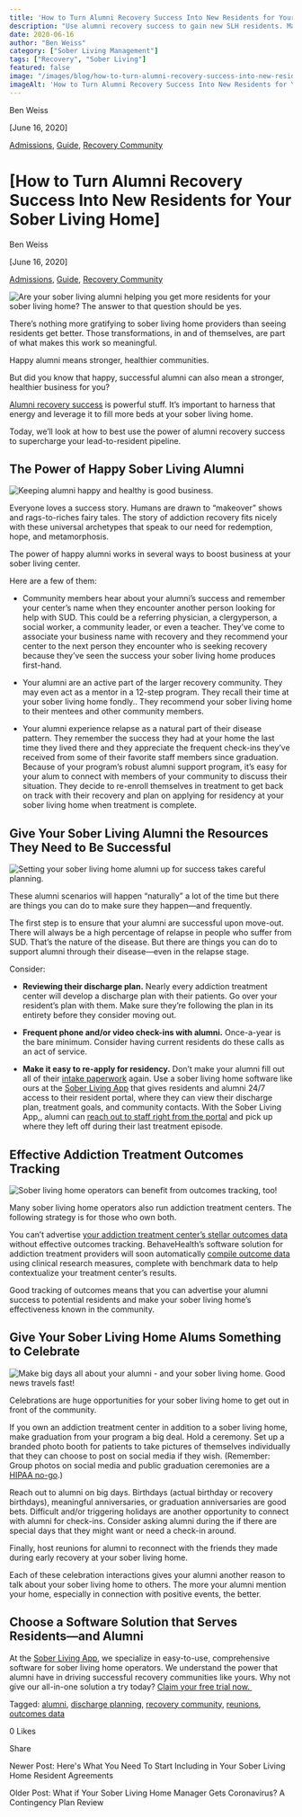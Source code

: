 ```yaml
---
title: 'How to Turn Alumni Recovery Success Into New Residents for Your Sober Living Home'
description: "Use alumni recovery success to gain new SLH residents. Marketing tips from the Sober Living App blog archives (June 2020)."
date: 2020-06-16
author: "Ben Weiss"
category: ["Sober Living Management"]
tags: ["Recovery", "Sober Living"]
featured: false
image: "/images/blog/how-to-turn-alumni-recovery-success-into-new-residents-for-your-sober-living-home/Screenshot_2020-06-10_at_9.48.14_AM.png"
imageAlt: 'How to Turn Alumni Recovery Success Into New Residents for Your Sober Living Home'
---
```


Ben Weiss

[June 16, 2020]

[Admissions](/sober-living-app-blog/category/Admissions), [Guide](/sober-living-app-blog/category/Guide), [Recovery Community](/sober-living-app-blog/category/Recovery+Community)

#  [How to Turn Alumni Recovery Success Into New Residents for Your Sober Living Home]

Ben Weiss

[June 16, 2020]

[Admissions](/sober-living-app-blog/category/Admissions), [Guide](/sober-living-app-blog/category/Guide), [Recovery Community](/sober-living-app-blog/category/Recovery+Community)

![Are your sober living alumni helping you get more residents for your sober living home? The answer to that question should be yes.](/images/blog/how-to-turn-alumni-recovery-success-into-new-residents-for-your-sober-living-home/Screenshot_2020-06-10_at_9.45.13_AM.png)

There’s nothing more gratifying to sober living home providers than seeing residents get better. Those transformations, in and of themselves, are part of what makes this work so meaningful. 

Happy alumni means stronger, healthier communities. 

But did you know that happy, successful alumni can also mean a stronger, healthier business for you? 

[Alumni recovery success](https://behavehealth.com/blog/2020/2/11/now-what-how-to-set-your-addiction-treatment-alumni-up-for-success) is powerful stuff. It’s important to harness that energy and leverage it to fill more beds at your sober living home.

Today, we’ll look at how to best use the power of alumni recovery success to supercharge your lead-to-resident pipeline.

## The Power of Happy Sober Living Alumni

![Keeping alumni happy and healthy is good business.](/images/blog/how-to-turn-alumni-recovery-success-into-new-residents-for-your-sober-living-home/Screenshot_2020-06-10_at_9.46.51_AM.png)

Everyone loves a success story. Humans are drawn to “makeover” shows and rags-to-riches fairy tales. The story of addiction recovery fits nicely with these universal archetypes that speak to our need for redemption, hope, and metamorphosis. 

The power of happy alumni works in several ways to boost business at your sober living center.

Here are a few of them: 

  * Community members hear about your alumni’s success and remember your center’s name when they encounter another person looking for help with SUD. This could be a referring physician, a clergyperson, a social worker, a community leader, or even a teacher. They’ve come to associate your business name with recovery and they recommend your center to the next person they encounter who is seeking recovery because they’ve seen the success your sober living home produces first-hand.

  * Your alumni are an active part of the larger recovery community. They may even act as a mentor in a 12-step program. They recall their time at your sober living home fondly.. They recommend your sober living home to their mentees and other community members. 

  * Your alumni experience relapse as a natural part of their disease pattern. They remember the success they had at your home the last time they lived there and they appreciate the frequent check-ins they’ve received from some of their favorite staff members since graduation. Because of your program’s robust alumni support program, it’s easy for your alum to connect with members of your community to discuss their situation. They decide to re-enroll themselves in treatment to get back on track with their recovery and plan on applying for residency at your sober living home when treatment is complete. 

## Give Your Sober Living Alumni the Resources They Need to Be Successful

![Setting your sober living home alumni up for success takes careful planning.](/images/blog/how-to-turn-alumni-recovery-success-into-new-residents-for-your-sober-living-home/Screenshot_2020-06-10_at_9.47.22_AM.png)

These alumni scenarios will happen “naturally” a lot of the time but there are things you can do to make sure they happen—and frequently. 

The first step is to ensure that your alumni are successful upon move-out. There will always be a high percentage of relapse in people who suffer from SUD. That’s the nature of the disease. But there are things you can do to support alumni through their disease—even in the relapse stage. 

Consider: 

  * **Reviewing their discharge plan.** Nearly every addiction treatment center will develop a discharge plan with their patients. Go over your resident’s plan with them. Make sure they’re following the plan in its entirety before they consider moving out.

  * **Frequent phone and/or video check-ins with alumni.** Once-a-year is the bare minimum. Consider having current residents do these calls as an act of service.

  * **Make it easy to re-apply for residency.** Don’t make your alumni fill out all of their [intake paperwork](https://soberlivingapp.com/sober-living-app-blog/2020/4/28/introducing-our-new-resident-application-for-the-sober-living-home-app) again. Use a sober living home software like ours at the [Sober Living App](/) that gives residents and alumni 24/7 access to their resident portal, where they can view their discharge plan, treatment goals, and community contacts. With the Sober Living App,, alumni can [reach out to staff right from the portal](https://behavehealth.com/blog/2019/6/4/how-smart-patient-portals-improve-addiction-treatment-engagement-and-outcomes) and pick up where they left off during their last treatment episode.

## Effective Addiction Treatment Outcomes Tracking 

![Sober living home operators can benefit from outcomes tracking, too!](/images/blog/how-to-turn-alumni-recovery-success-into-new-residents-for-your-sober-living-home/Screenshot_2020-06-10_at_9.48.14_AM.png)

Many sober living home operators also run addiction treatment centers. The following strategy is for those who own both.

You can’t advertise [your addiction treatment center’s stellar outcomes data](https://behavehealth.com/blog/2019/6/4/how-smart-patient-portals-improve-addiction-treatment-engagement-and-outcomes) without effective outcomes tracking. BehaveHealth’s software solution for addiction treatment providers will soon automatically [compile outcome data](https://behavehealth.com/blog/2019/4/23/4-tips-for-developing-outcome-tracking-for-your-addiction-and-mental-health-treatment-organization) using clinical research measures, complete with benchmark data to help contextualize your treatment center’s results. 

Good tracking of outcomes means that you can advertise your alumni success to potential residents and make your sober living home’s effectiveness known in the community. 

## Give Your Sober Living Home Alums Something to Celebrate

![Make big days all about your alumni - and your sober living home. Good news travels fast!](/images/blog/how-to-turn-alumni-recovery-success-into-new-residents-for-your-sober-living-home/Screenshot_2020-06-10_at_9.48.32_AM.png)

Celebrations are huge opportunities for your sober living home to get out in front of the community. 

If you own an addiction treatment center in addition to a sober living home, make graduation from your program a big deal. Hold a ceremony. Set up a branded photo booth for patients to take pictures of themselves individually that they can choose to post on social media if they wish. (Remember: Group photos on social media and public graduation ceremonies are a [HIPAA no-go](https://behavehealth.com/blog/2019/4/30/4-ways-smart-software-protects-your-behavioral-health-organization-from-hipaa-violations).)

Reach out to alumni on big days. Birthdays (actual birthday or recovery birthdays), meaningful anniversaries, or graduation anniversaries are good bets. Difficult and/or triggering holidays are another opportunity to connect with alumni for check-ins. Consider asking alumni during the if there are special days that they might want or need a check-in around. 

Finally, host reunions for alumni to reconnect with the friends they made during early recovery at your sober living home. 

Each of these celebration interactions gives your alumni another reason to talk about your sober living home to others. The more your alumni mention your home, especially in connection with positive events, the better.

## Choose a Software Solution that Serves Residents—and Alumni 

At the [Sober Living App](/), we specialize in easy-to-use, comprehensive software for sober living home operators. We understand the power that alumni have in driving successful recovery communities like yours. Why not give our all-in-one solution a try today? [Claim your free trial now. ](https://signup.behavehealth.com/?product=sober_living_app)﻿ 
 

Tagged: [alumni](/sober-living-app-blog/tag/alumni), [discharge planning](https://soberlivingapp.com/sober-living-app-blog/tag/discharge+planning), [recovery community](/sober-living-app-blog/tag/recovery+community), [reunions](/sober-living-app-blog/tag/reunions), [outcomes data](/sober-living-app-blog/tag/outcomes+data)

0 Likes

Share

Newer Post: Here's What You Need To Start Including in Your Sober Living Home Resident Agreements

Older Post: What if Your Sober Living Home Manager Gets Coronavirus? A Contingency Plan Review